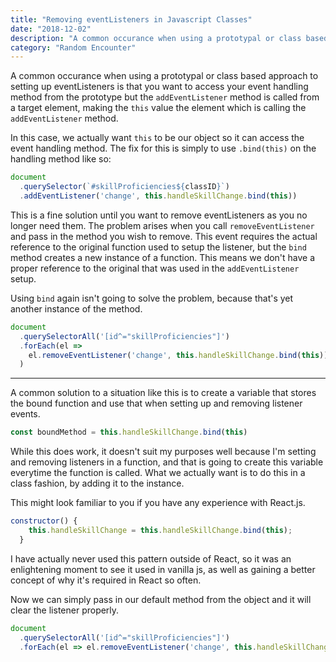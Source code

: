 ```yaml
---
title: "Removing eventListeners in Javascript Classes"
date: "2018-12-02"
description: "A common occurance when using a prototypal or class based approach to setting up eventListeners is that you want to access your event handling method..."
category: "Random Encounter"
---
```


A common occurance when using a prototypal or class based approach to setting up eventListeners is that you want to access your event handling method from the prototype but the `addEventListener` method is called from a target element, making the `this` value the element which is calling the `addEventListener` method.

In this case, we actually want `this` to be our object so it can access the event handling method. The fix for this is simply to use `.bind(this)` on the handling method like so:

```js
document
  .querySelector(`#skillProficiencies${classID}`)
  .addEventListener('change', this.handleSkillChange.bind(this))
```

This is a fine solution until you want to remove eventListeners as you no longer need them. The problem arises when you call `removeEventListener` and pass in the method you wish to remove. This event requires the actual reference to the original function used to setup the listener, but the `bind` method creates a new instance of a function. This means we don't have a proper reference to the original that was used in the `addEventListener` setup.

Using `bind` again isn't going to solve the problem, because that's yet another instance of the method.

```js
document
  .querySelectorAll('[id^="skillProficiencies"]')
  .forEach(el =>
    el.removeEventListener('change', this.handleSkillChange.bind(this))
  )
```

---

A common solution to a situation like this is to create a variable that stores the bound function and use that when setting up and removing listener events.

```js
const boundMethod = this.handleSkillChange.bind(this)
```

While this does work, it doesn't suit my purposes well because I'm setting and removing listeners in a function, and that is going to create this variable everytime the function is called. What we actually want is to do this in a class fashion, by adding it to the instance.

This might look familiar to you if you have any experience with React.js.

```js
constructor() {
    this.handleSkillChange = this.handleSkillChange.bind(this);
  }
```

I have actually never used this pattern outside of React, so it was an enlightening moment to see it used in vanilla js, as well as gaining a better concept of why it's required in React so often.

Now we can simply pass in our default method from the object and it will clear the listener properly.

```js
document
  .querySelectorAll('[id^="skillProficiencies"]')
  .forEach(el => el.removeEventListener('change', this.handleSkillChange))
```
